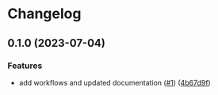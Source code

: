 # Changelog

## 0.1.0 (2023-07-04)


### Features

* add workflows and updated documentation ([#1](https://github.com/aztfmods/terraform-azure-rg/issues/1)) ([4b67d9f](https://github.com/aztfmods/terraform-azure-rg/commit/4b67d9f72632daeb98d216ef1a8551864e33f94e))
